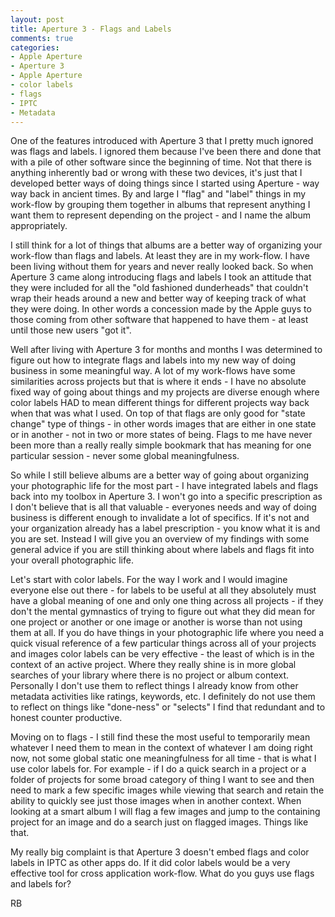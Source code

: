 ```yaml
---
layout: post
title: Aperture 3 - Flags and Labels
comments: true
categories:
- Apple Aperture
- Aperture 3
- Apple Aperture
- color labels
- flags
- IPTC
- Metadata
---
```

One of the features introduced with Aperture 3 that I pretty much ignored was flags and labels. I ignored them because I've been there and done that with a pile of other software since the beginning of time. Not that there is anything inherently bad or wrong with these two devices, it's just that I developed better ways of doing things since I started using Aperture - way way back in ancient times. By and large I "flag" and "label" things in my work-flow by grouping them together in albums that represent anything I want them to represent depending on the project - and I name the album appropriately.

I still think for a lot of things that albums are a better way of organizing your work-flow than flags and labels. At least they are in my work-flow. I have been living without them for years and never really looked back. So when Aperture 3 came along introducing flags and labels I took an attitude that they were included for all the "old fashioned dunderheads" that couldn't wrap their heads around a new and better way of keeping track of what they were doing. In other words a concession made by the Apple guys to those coming from other software that happened to have them - at least until those new users "got it".

Well after living with Aperture 3 for months and months I was determined to figure out how to integrate flags and labels into my new way of doing business in some meaningful way. A lot of my work-flows have some similarities across projects but that is where it ends - I have no absolute fixed way of going about things and my projects are diverse enough where color labels HAD to mean different things for different projects way back when that was what I used. On top of that flags are only good for "state change" type of things - in other words images that are either in one state or in another - not in two or more states of being. Flags to me have never been more than a really really simple bookmark that has meaning for one particular session - never some global meaningfulness.

So while I still believe albums are a better way of going about organizing your photographic life for the most part - I have integrated labels and flags back into my toolbox in Aperture 3. I won't go into a specific prescription as I don't believe that is all that valuable - everyones needs and way of doing business is different enough to invalidate a lot of specifics. If it's not and your organization already has a label prescription - you know what it is and you are set. Instead I will give you an overview of my findings with some general advice if you are still thinking about where labels and flags fit into your overall photographic life.

Let's start with color labels. For the way I work and I would imagine everyone else out there - for labels to be useful at all they absolutely must have a global meaning of one and only one thing across all projects - if they don't the mental gymnastics of trying to figure out what they did mean for one project or another or one image or another is worse than not using them at all. If you do have things in your photographic life where you need a quick visual reference of a few particular things across all of your projects and images color labels can be very effective - the least of which is in the context of an active project. Where they really shine is in more global searches of your library where there is no project or album context. Personally I don't use them to reflect things I already know from other metadata activities like ratings, keywords, etc. I definitely do not use them to reflect on things like "done-ness" or "selects" I find that redundant and to honest counter productive.

Moving on to flags - I still find these the most useful to temporarily mean whatever I need them to mean in the context of whatever I am doing right now, not some global static one meaningfulness for all time - that is what I use color labels for. For example - if I do a quick search in a project or a folder of projects for some broad category of thing I want to see and then need to mark a few specific images while viewing that search and retain the ability to quickly see just those images when in another context. When looking at a smart album I will flag a few images and jump to the containing project for an image and do a search just on flagged images. Things like that.

My really big complaint is that Aperture 3 doesn't embed flags and color labels in IPTC as other apps do. If it did color labels would be a very effective tool for cross application work-flow. What do you guys use flags and labels for?

RB